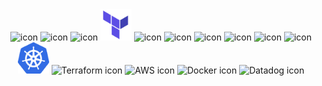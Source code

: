 <div align="center">
  <img src="https://techstack-generator.vercel.app/docker-icon.svg" alt="icon" width="50" height="50" />
  <img src="https://techstack-generator.vercel.app/aws-icon.svg" alt="icon" width="50" height="50" />
  <img src="https://techstack-generator.vercel.app/kubernetes-icon.svg" alt="icon" width="50" height="50" />
  <img src="https://raw.githubusercontent.com/devicons/devicon/master/icons/terraform/terraform-original.svg" alt="Terraform icon" width="50" height="50" />
  <img src="https://techstack-generator.vercel.app/datadog-icon.svg" alt="icon" width="50" height="50" />
  <img src="https://techstack-generator.vercel.app/python-icon.svg" alt="icon" width="50" height="50" />
  <img src="https://techstack-generator.vercel.app/ts-icon.svg" alt="icon" width="50" height="50" />
  <img src="https://techstack-generator.vercel.app/js-icon.svg" alt="icon" width="50" height="50" />
  <img src="https://techstack-generator.vercel.app/react-icon.svg" alt="icon" width="50" height="50" />
  <img src="https://techstack-generator.vercel.app/mysql-icon.svg" alt="icon" width="50" height="50" />
</div>

<div align="center">
  <img src="https://raw.githubusercontent.com/kubernetes/kubernetes/master/logo/logo.png" alt="Kubernetes icon" width="50" height="50" />
  <img src="https://www.terraform.io/assets/images/og-image-8b3e4f7d.png" alt="Terraform icon" width="50" height="50" />
  <img src="https://a0.awsstatic.com/libra-css/images/logos/aws_logo_smile_1200x630.png" alt="AWS icon" width="50" height="50" />
  <img src="https://www.docker.com/wp-content/uploads/2022/03/Moby-logo.png" alt="Docker icon" width="50" height="50" />
  <img src="https://www.datadoghq.com/static/images/dd_logo_70x75.png" alt="Datadog icon" width="50" height="50" />
</div>

